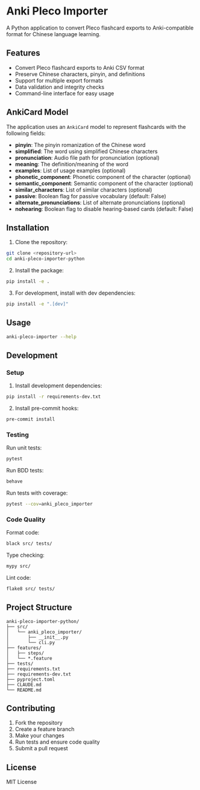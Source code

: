 # Anki Pleco Importer

A Python application to convert Pleco flashcard exports to Anki-compatible format for Chinese language learning.

## Features

- Convert Pleco flashcard exports to Anki CSV format
- Preserve Chinese characters, pinyin, and definitions
- Support for multiple export formats
- Data validation and integrity checks
- Command-line interface for easy usage

## AnkiCard Model

The application uses an `AnkiCard` model to represent flashcards with the following fields:

- **pinyin**: The pinyin romanization of the Chinese word
- **simplified**: The word using simplified Chinese characters
- **pronunciation**: Audio file path for pronunciation (optional)
- **meaning**: The definition/meaning of the word
- **examples**: List of usage examples (optional)
- **phonetic_component**: Phonetic component of the character (optional)
- **semantic_component**: Semantic component of the character (optional)
- **similar_characters**: List of similar characters (optional)
- **passive**: Boolean flag for passive vocabulary (default: False)
- **alternate_pronunciations**: List of alternate pronunciations (optional)
- **nohearing**: Boolean flag to disable hearing-based cards (default: False)

## Installation

1. Clone the repository:
```bash
git clone <repository-url>
cd anki-pleco-importer-python
```

2. Install the package:
```bash
pip install -e .
```

3. For development, install with dev dependencies:
```bash
pip install -e ".[dev]"
```

## Usage

```bash
anki-pleco-importer --help
```

## Development

### Setup

1. Install development dependencies:
```bash
pip install -r requirements-dev.txt
```

2. Install pre-commit hooks:
```bash
pre-commit install
```

### Testing

Run unit tests:
```bash
pytest
```

Run BDD tests:
```bash
behave
```

Run tests with coverage:
```bash
pytest --cov=anki_pleco_importer
```

### Code Quality

Format code:
```bash
black src/ tests/
```

Type checking:
```bash
mypy src/
```

Lint code:
```bash
flake8 src/ tests/
```

## Project Structure

```
anki-pleco-importer-python/
├── src/
│   └── anki_pleco_importer/
│       ├── __init__.py
│       └── cli.py
├── features/
│   ├── steps/
│   └── *.feature
├── tests/
├── requirements.txt
├── requirements-dev.txt
├── pyproject.toml
├── CLAUDE.md
└── README.md
```

## Contributing

1. Fork the repository
2. Create a feature branch
3. Make your changes
4. Run tests and ensure code quality
5. Submit a pull request

## License

MIT License